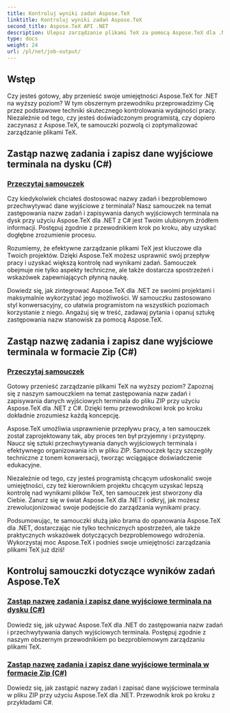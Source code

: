 ```yaml
---
title: Kontroluj wyniki zadań Aspose.TeX
linktitle: Kontroluj wyniki zadań Aspose.TeX
second_title: Aspose.TeX API .NET
description: Ulepsz zarządzanie plikami TeX za pomocą Aspose.TeX dla .NET. Dowiedz się, jak zastępować nazwy zadań i bez wysiłku przechwytywać dane wyjściowe terminala przy użyciu języka C#, korzystając z naszych przewodników krok po kroku.
type: docs
weight: 24
url: /pl/net/job-output/
---
```


## Wstęp

Czy jesteś gotowy, aby przenieść swoje umiejętności Aspose.TeX for .NET na wyższy poziom? W tym obszernym przewodniku przeprowadzimy Cię przez podstawowe techniki skutecznego kontrolowania wydajności pracy. Niezależnie od tego, czy jesteś doświadczonym programistą, czy dopiero zaczynasz z Aspose.TeX, te samouczki pozwolą ci zoptymalizować zarządzanie plikami TeX.

## Zastąp nazwę zadania i zapisz dane wyjściowe terminala na dysku (C#)
### [Przeczytaj samouczek](./override-job-name-disk-output-csharp/)

Czy kiedykolwiek chciałeś dostosować nazwy zadań i bezproblemowo przechwytywać dane wyjściowe z terminala? Nasz samouczek na temat zastępowania nazw zadań i zapisywania danych wyjściowych terminala na dysk przy użyciu Aspose.TeX dla .NET z C# jest Twoim ulubionym źródłem informacji. Postępuj zgodnie z przewodnikiem krok po kroku, aby uzyskać dogłębne zrozumienie procesu.

Rozumiemy, że efektywne zarządzanie plikami TeX jest kluczowe dla Twoich projektów. Dzięki Aspose.TeX możesz usprawnić swój przepływ pracy i uzyskać większą kontrolę nad wynikami zadań. Samouczek obejmuje nie tylko aspekty techniczne, ale także dostarcza spostrzeżeń i wskazówek zapewniających płynną naukę.

Dowiedz się, jak zintegrować Aspose.TeX dla .NET ze swoimi projektami i maksymalnie wykorzystać jego możliwości. W samouczku zastosowano styl konwersacyjny, co ułatwia programistom na wszystkich poziomach korzystanie z niego. Angażuj się w treść, zadawaj pytania i opanuj sztukę zastępowania nazw stanowisk za pomocą Aspose.TeX.

## Zastąp nazwę zadania i zapisz dane wyjściowe terminala w formacie Zip (C#)
### [Przeczytaj samouczek](./override-job-name-zip-output-csharp/)

Gotowy przenieść zarządzanie plikami TeX na wyższy poziom? Zapoznaj się z naszym samouczkiem na temat zastępowania nazw zadań i zapisywania danych wyjściowych terminala do pliku ZIP przy użyciu Aspose.TeX dla .NET z C#. Dzięki temu przewodnikowi krok po kroku dokładnie zrozumiesz każdą koncepcję.

Aspose.TeX umożliwia usprawnienie przepływu pracy, a ten samouczek został zaprojektowany tak, aby proces ten był przyjemny i przystępny. Naucz się sztuki przechwytywania danych wyjściowych terminala i efektywnego organizowania ich w pliku ZIP. Samouczek łączy szczegóły techniczne z tonem konwersacji, tworząc wciągające doświadczenie edukacyjne.

Niezależnie od tego, czy jesteś programistą chcącym udoskonalić swoje umiejętności, czy też kierownikiem projektu chcącym uzyskać lepszą kontrolę nad wynikami plików TeX, ten samouczek jest stworzony dla Ciebie. Zanurz się w świat Aspose.TeX dla .NET i odkryj, jak możesz zrewolucjonizować swoje podejście do zarządzania wynikami pracy.

Podsumowując, te samouczki służą jako brama do opanowania Aspose.TeX dla .NET, dostarczając nie tylko technicznych spostrzeżeń, ale także praktycznych wskazówek dotyczących bezproblemowego wdrożenia. Wykorzystaj moc Aspose.TeX i podnieś swoje umiejętności zarządzania plikami TeX już dziś!
## Kontroluj samouczki dotyczące wyników zadań Aspose.TeX
### [Zastąp nazwę zadania i zapisz dane wyjściowe terminala na dysku (C#)](./override-job-name-disk-output-csharp/)
Dowiedz się, jak używać Aspose.TeX dla .NET do zastępowania nazw zadań i przechwytywania danych wyjściowych terminala. Postępuj zgodnie z naszym obszernym przewodnikiem po bezproblemowym zarządzaniu plikami TeX.
### [Zastąp nazwę zadania i zapisz dane wyjściowe terminala w formacie Zip (C#)](./override-job-name-zip-output-csharp/)
Dowiedz się, jak zastąpić nazwy zadań i zapisać dane wyjściowe terminala w pliku ZIP przy użyciu Aspose.TeX dla .NET. Przewodnik krok po kroku z przykładami C#.